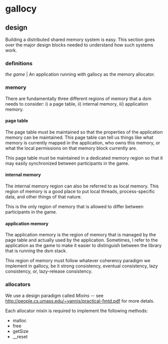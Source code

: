# gallocy

## design

Building a distributed shared memory system is easy. This section goes over the
major design blocks needed to understand how such systems work.

### definitions

_the game_ | An application running with gallocy as the memory allocator.

### memory

There are fundamentally three different regions of memory that a dsm needs to
consider: i) a page table, ii) internal memory, iii) application memory.

#### page table

The page table must be maintained so that the properties of the application
memory can be maintained. This page table can tell us things like what memory
is currently mapped in the application, who owns this memory, or what the local
permissions on that memory block currently are.

This page table must be maintained in a dedicated memory region so that it may
easily synchronized between participants in the game.

#### internal memory

The internal memory region can also be referred to as local memory. This region
of memory is a good place to put local threads, process-specific data, and
other things of that nature.

This is the only region of memory that is allowed to differ between
participants in the game.

#### application memory

The application memory is the region of memory that is managed by the page
table and actually used by the application. Sometimes, I refer to the
application as the game to make it easier to distinguish between the library
that is running the dsm stack.

This region of memory must follow whatever coherency paradigm we implement in
gallocy, be it strong consistency, eventual consistency, lazy consistency, or,
lazy-release consistency.

### allocators

We use a design paradigm called _Mixins_ -- see
http://people.cs.umass.edu/~yannis/practical-fmtd.pdf for more detals.

Each allocator mixin is required to implement the following methods:

- malloc
- free
- getSize
- __reset
